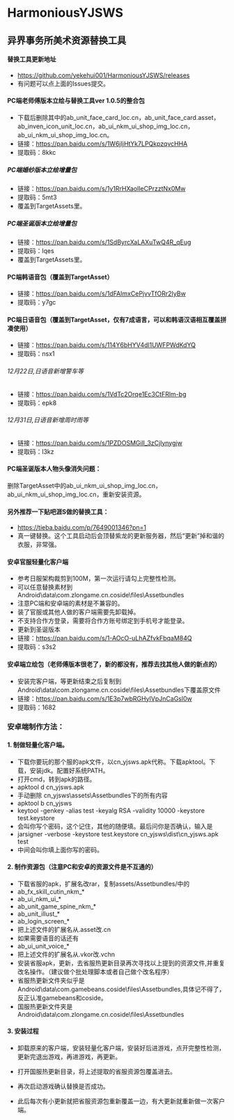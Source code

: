 # HarmoniousYJSWS
## 异界事务所美术资源替换工具
#### 替换工具更新地址
+ https://github.com/yekehui001/HarmoniousYJSWS/releases
+ 有问题可以点上面的Issues提交。

#### PC端老师傅版本立绘与替换工具ver 1.0.5的整合包
+ 下载后删除其中的ab_unit_face_card_loc.cn，ab_unit_face_card.asset，ab_inven_icon_unit_loc.cn，ab_ui_nkm_ui_shop_img_loc.cn，ab_ui_nkm_ui_shop_img_loc.cn。
+ 链接：https://pan.baidu.com/s/1W6jIjHtYk7LPQkpzqvcHHA 
+ 提取码：8kkc 
##### PC端婚纱版本立绘增量包
+ 链接：https://pan.baidu.com/s/1y1RrHXaolIeCPrzztNx0Mw 
+ 提取码：5mt3 
+ 覆盖到TargetAssets里。
##### PC端圣诞版本立绘增量包
+ 链接：https://pan.baidu.com/s/1SdByrcXaLAXuTwQ4R_qEug 
+ 提取码：lqes
+ 覆盖到TargetAssets里。

#### PC端韩语音包（覆盖到TargetAsset）
+ 链接：https://pan.baidu.com/s/1dFAImxCePjvvTfORr2IyBw 
+ 提取码：y7gc 

#### PC端日语音包（覆盖到TargetAsset，仅有7成语言，可以和韩语汉语相互覆盖拼凑使用）
+ 链接：https://pan.baidu.com/s/114Y6bHYV4dl1UWFPWdKdYQ 
+ 提取码：nsx1
###### 12月22日,日语音新增警车等
+ 链接：https://pan.baidu.com/s/1VdTc2Orqe1Ec3CtFRlm-bg 
+ 提取码：epk8
###### 12月31日,日语音新增周时雨等
+ 链接：https://pan.baidu.com/s/1PZDOSMGill_3zCjlynygjw 
+ 提取码：l3kz

#### PC端圣诞版本人物头像消失问题：
删除TargetAsset中的ab_ui_nkm_ui_shop_img_loc.cn，ab_ui_nkm_ui_shop_img_loc.cn，重新安装资源。

#### 另外推荐一下贴吧涯S做的替换工具：
+ https://tieba.baidu.com/p/7649001346?pn=1
+ 真一键替换。这个工具启动后会顶替紫龙的更新服务器，然后“更新”掉和谐的衣服，非常强。

#### 安卓官服轻量化客户端
+ 参考日服架构裁剪到100M，第一次运行请勾上完整性检测。
+ 可以任意替换素材到Android\data\com.zlongame.cn.coside\files\Assetbundles
+ 注意PC端和安卓端的素材是不兼容的。
+ 装了官服或其他人做的客户端需要先卸载掉。
+ 不支持合作方登录，需要将合作方账号绑定到手机号才能登录。
+ 更新到圣诞版本
+ 链接：https://pan.baidu.com/s/1-AOcO-uLhAZfvkFbqaM84Q 
+ 提取码：s3s2

#### 安卓端立绘包（老师傅版本很老了，新的都没有，推荐去找其他人做的新点的）
+ 安装完客户端，等更新结束之后复制到Android\data\com.zlongame.cn.coside\files\Assetbundles下覆盖原文件
+ 链接：https://pan.baidu.com/s/1E3p7wbRGHyIVpJnCaGsl0w 
+ 提取码：1682 


### 安卓端制作方法：
#### 1. 制做轻量化客户端。
+ 下载你要玩的那个服的apk文件，以cn_yjsws.apk代称。下载apktool。下载，安装jdk。配置好系统PATH。
+ 打开cmd，转到apk的路径。
+ apktool d cn_yjsws.apk
+ 手动删除 cn_yjsws\assets\Assetbundles下的所有内容
+ apktool b cn_yjsws
+ keytool -genkey -alias test -keyalg RSA -validity 10000 -keystore test.keystore
+ 会叫你写个密码，这个记住，其他的随便填。最后问你是否确认，输入是
+ jarsigner -verbose -keystore test.keystore cn_yjsws\dist\cn_yjsws.apk test
+ 中间会叫你填上面你写的密码。

#### 2. 制作资源包（注意PC和安卓的资源文件是不互通的）
+ 下载省服的apk，扩展名改rar，复制assets/Assetbundles/中的
+ ab_fx_skill_cutin_nkm_*
+ ab_ui_nkm_ui_*
+ ab_unit_game_spine_nkm_*
+ ab_unit_illust_*
+ ab_login_screen_*
+ 把上述文件的扩展名从.asset改.cn
+ 如果需要语音的话还有
+ ab_ui_unit_voice_*
+ 把上述文件的扩展名从.vkor改.vchn
+ 安装省服apk，更新，去省服热更新目录再次寻找以上提到的资源文件,并重复改名操作。（建议做个批处理脚本或者自己做个改名程序）
+ 省服热更新文件夹似乎是Android\data\com.gamebeans.coside\files\Assetbundles,具体记不得了，反正认准gamebeans和coside。
+ 国服热更新文件夹是Android\data\com.zlongame.cn.coside\files\Assetbundles


#### 3. 安装过程
+ 卸载原来的客户端，安装轻量化客户端，安装好后进游戏，点开完整性检测，更新完退出游戏，再进游戏，再更新。
+ 打开国服热更新目录，将上述提取的省服资源包覆盖进去。

+ 再次启动游戏确认替换是否成功。
+ 此后每次有小更新就把省服资源包重新覆盖一边，有大更新就重新做一次客户端。

